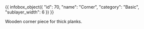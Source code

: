 {{ infobox_object({
	"id": 70,
	"name": "Corner",
	"category": "Basic",
	"sublayer_width": 6
}) }}

Wooden corner piece for thick planks.